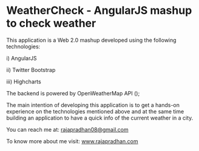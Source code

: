 WeatherCheck - AngularJS mashup to check weather
================================================
This application is a Web 2.0 mashup developed using the following technologies:

i) AngularJS

ii) Twitter Bootstrap

iii) Highcharts

The backend is powered by OpenWeatherMap API ();

The main intention of developing this application is to get a hands-on experience on the technologies mentioned above
and at the same time building an application to have a quick info of the current weather in a city.
 
You can reach me at:
rajapradhan08@gmail.com

To know more about me visit:
www.rajapradhan.com